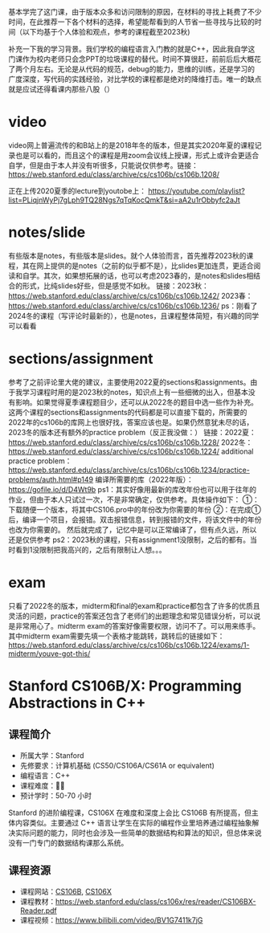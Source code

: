 基本学完了这门课，由于版本众多和访问限制的原因，在材料的寻找上耗费了不少时间，在此推荐一下各个材料的选择，希望能帮看到的人节省一些寻找与比较的时间（以下均基于个人体验和观点，参考的课程截至2023秋)

补充一下我的学习背景。我们学校的编程语言入门教的就是C++，因此我自学这门课作为校内老师只会念PPT的垃圾课程的替代。时间不算很赶，前前后后大概花了两个月左右。无论是从代码的规范，debug的能力，思维的训练，还是学习的广度深度，写代码的实践经验，对比学校的课程都是绝对的降维打击。唯一的缺点就是应试还得看课内那些八股（）

# video

video网上普遍流传的和B站上的是2018年冬的版本，但是其实2020年夏的课程记录也是可以看的，而且这个的课程是用zoom会议线上授课，形式上或许会更适合自学，但是由于本人并没有听很多，只能说仅供参考。链接：https://web.stanford.edu/class/archive/cs/cs106b/cs106b.1208/

正在上传2020夏季的lecture到youtobe上：
https://youtube.com/playlist?list=PLiqjnWyPj7gLph9TQ28Ngs7qTqKocQmkT&si=aA2u1rObbyfc2aJt

# notes/slide

有些版本是notes，有些版本是slides。就个人体验而言，首先推荐2023秋的课程，其在网上提供的是notes（之前的似乎都不是），比slides更加连贯，更适合阅读和自学。其次，如果想拓展的话，也可以考虑2023春的，是notes和slides相结合的形式，比纯slides好些，但是感觉不如秋。
链接：2023秋：https://web.stanford.edu/class/archive/cs/cs106b/cs106b.1242/
2023春：https://web.stanford.edu/class/archive/cs/cs106b/cs106b.1236/
ps：刚看了2024冬的课程（写评论时最新的），也是notes，且课程整体简短，有兴趣的同学可以看看

# sections/assignment

参考了之前评论里大佬的建议，主要使用2022夏的sections和assignments。由于我学习课程时用的是2023秋的notes，知识点上有一些细微的出入，但基本没有影响。如果觉得夏季课程题目少，还可以从2022冬的题目中选一些作为补充。这两个课程的sections和assignments的代码都是可以直接下载的，所需要的2022年的cs106b的库网上也很好找，答案应该也是。如果仍然意犹未尽的话，2023冬的版本还有额外的practice problem（反正我没做：）
链接：2022夏：https://web.stanford.edu/class/archive/cs/cs106b/cs106b.1228/
2022冬：https://web.stanford.edu/class/archive/cs/cs106b/cs106b.1224/
additional practice problem：https://web.stanford.edu/class/archive/cs/cs106b/cs106b.1234/practice-problems/auth.html#p149
编译所需要的库（2022年版）：https://gofile.io/d/D4Wt9b
ps1：其实好像用最新的库改年份也可以用于往年的作业，但由于本人只试过一次，不是非常确定，仅供参考。具体操作如下：
①：下载随便一个版本，将其中CS106.pro中的年份改为你需要的年份
②：在完成①后，编译一个项目，会报错。双击报错信息，转到报错的文件，将该文件中的年份也改为你需要的。
然后就完成了，记忆中是可以正常编译了，但有点久远，所以还是仅供参考
ps2：2023秋的课程，只有assignment1没限制，之后的都有。当时看到1没限制把我高兴的，之后有限制让人想。。。

# exam

只看了2022冬的版本，midterm和final的exam和practice都包含了许多的优质且灵活的问题，practice的答案还包含了老师们的出题理念和常见错误分析，可以说是非常用心了。midterm exam的答案好像需要权限，访问不了。可以用来练手。其中midterm exam需要先填一个表格才能跳转，跳转后的链接如下：
https://web.stanford.edu/class/archive/cs/cs106b/cs106b.1224/exams/1-midterm/youve-got-this/



# Stanford CS106B/X: Programming Abstractions in C++

## 课程简介

- 所属大学：Stanford
- 先修要求：计算机基础 (CS50/CS106A/CS61A or equivalent)
- 编程语言：C++
- 课程难度：🌟🌟
- 预计学时：50-70 小时

Stanford 的进阶编程课，CS106X 在难度和深度上会比 CS106B 有所提高，但主体内容类似。主要通过 C++ 语言让学生在实际的编程作业里培养通过编程抽象解决实际问题的能力，同时也会涉及一些简单的数据结构和算法的知识，但总体来说没有一门专门的数据结构课那么系统。

## 课程资源

- 课程网站：[CS106B](https://web.stanford.edu/class/cs106b/), [CS106X](https://web.stanford.edu/class/cs106x/)
- 课程教材：https://web.stanford.edu/class/cs106x/res/reader/CS106BX-Reader.pdf
- 课程视频：https://www.bilibili.com/video/BV1G7411k7jG